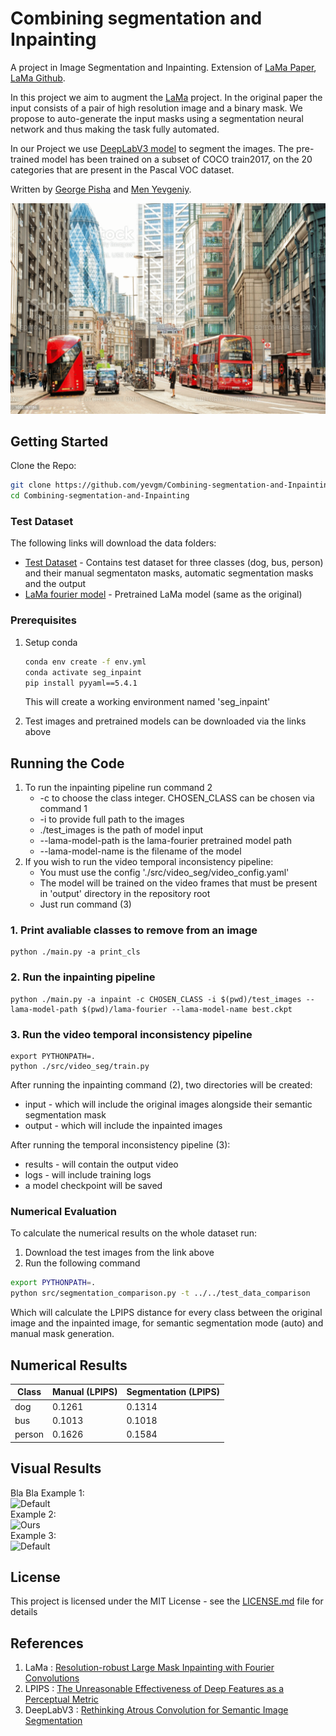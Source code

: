 # Combining segmentation and Inpainting

A project in Image Segmentation and Inpainting.
Extension of [LaMa Paper](https://arxiv.org/pdf/2109.07161.pdf), [LaMa Github](https://github.com/saic-mdal/lama).


In this project we aim to augment the [LaMa](https://arxiv.org/pdf/2109.07161.pdf) project. In the original paper the input consists of a pair of high resolution image and a binary mask. We propose to auto-generate the input masks using a segmentation neural network and thus making the task fully automated.

In our Project we use [DeepLabV3 model](https://pytorch.org/hub/pytorch_vision_deeplabv3_resnet101/) to segment the images. The pre-trained model has been trained on a subset of COCO train2017, on the 20 categories that are present in the Pascal VOC dataset.

Written by [George Pisha](https://github.com/geopi1) and [Men Yevgeniy](https://github.com/yevgm).

![Default](./examples/example.gif)
## Getting Started

Clone the Repo:  
```bash
git clone https://github.com/yevgm/Combining-segmentation-and-Inpainting
cd Combining-segmentation-and-Inpainting
```

### Test Dataset

The following links will download the data folders:
* [Test Dataset](https://technionmail-my.sharepoint.com/:f:/g/personal/yevgenimen_campus_technion_ac_il/EgcLsH8iZFZMpYWK3NuHdboB0ozBGOxYRrjRbgaljAfeng?e=E9clb7) - Contains test dataset for three classes (dog, bus, person) and their manual segmentaton masks, automatic segmentation masks and the output
* [LaMa fourier model](https://technionmail-my.sharepoint.com/:f:/r/personal/yevgenimen_campus_technion_ac_il/Documents/lama-fourier?csf=1&web=1&e=Y5RFtg) - Pretrained LaMa model (same as the original)

### Prerequisites

1. Setup conda 
    ```bash
    conda env create -f env.yml
    conda activate seg_inpaint
    pip install pyyaml==5.4.1
    ```
    This will create a working environment named 'seg_inpaint'

2. Test images and pretrained models can be downloaded via the links above

## Running the Code
1. To run the inpainting pipeline run command 2
     * -c to choose the class integer. CHOSEN_CLASS can be chosen via command 1
     * -i to provide full path to the images
     * ./test_images is the path of model input
     * --lama-model-path is the lama-fourier pretrained model path
     * --lama-model-name is the filename of the model
2. If you wish to run the video temporal inconsistency pipeline:
    * You must use the config './src/video_seg/video_config.yaml'
    * The model will be trained on the video frames that must be present in 'output' directory in the repository root
    * Just run command (3)

### 1. Print avaliable classes to remove from an image
  ```
  python ./main.py -a print_cls
  ```
### 2. Run the inpainting pipeline
  ```
  python ./main.py -a inpaint -c CHOSEN_CLASS -i $(pwd)/test_images --lama-model-path $(pwd)/lama-fourier --lama-model-name best.ckpt
  ```
### 3. Run the video temporal inconsistency pipeline
  ```
  export PYTHONPATH=.
  python ./src/video_seg/train.py
  ```
  
After running the inpainting command (2), two directories will be created:
* input - which will include the original images alongside their semantic segmentation mask
* output - which will include the inpainted images

After running the temporal inconsistency pipeline (3):
* results - will contain the output video
* logs - will include training logs
* a model checkpoint will be saved


### Numerical Evaluation
To calculate the numerical results on the whole dataset run:
1. Download the test images from the link above
2. Run the following command
```bash
export PYTHONPATH=.
python src/segmentation_comparison.py -t ../../test_data_comparison
```
Which will calculate the LPIPS distance for every class between the original image and the inpainted image, for semantic segmentation mode (auto) and manual mask generation.

## Numerical Results
| Class        | Manual (LPIPS)        | Segmentation (LPIPS) |
| ------------- | -------------- | -------------------- | 
| dog          | 0.1261      | 0.1314     |
| bus          | 0.1013      | 0.1018     |
| person          | 0.1626      | 0.1584     |


## Visual Results
Bla Bla
Example 1:   
![Default](./results/Picture1.png)  
Example 2:  
![Ours](./results/Picture2.png)  
Example 3:  
![Default](./results/Picture3.png)  

## License

This project is licensed under the MIT License - see the [LICENSE.md](./LICENSE) file for details

## References
1. LaMa : [Resolution-robust Large Mask Inpainting with Fourier Convolutions](https://arxiv.org/pdf/2109.07161.pdf) 
2. LPIPS : [The Unreasonable Effectiveness of Deep Features as a Perceptual Metric](https://arxiv.org/pdf/1801.03924.pdf)
3. DeepLabV3 : [Rethinking Atrous Convolution for Semantic Image Segmentation](https://arxiv.org/pdf/1706.05587.pdf)
